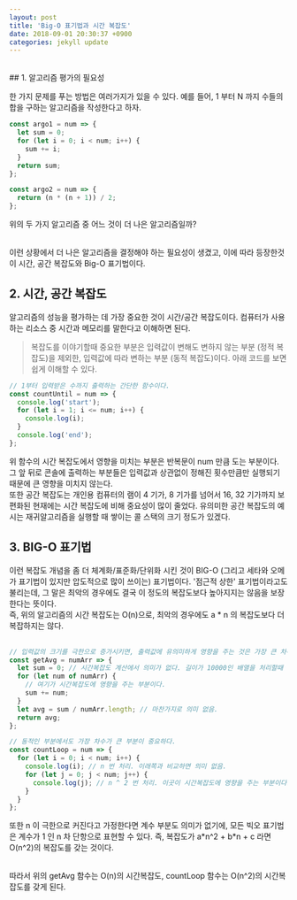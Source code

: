 ```yaml
---
layout: post
title: 'Big-O 표기법과 시간 복잡도'
date: 2018-09-01 20:30:37 +0900
categories: jekyll update
---
```


<br>
## 1. 알고리즘 평가의 필요성

한 가지 문제를 푸는 방법은 여러가지가 있을 수 있다. 예를 들어, 1 부터 N 까지 수들의 합을 구하는 알고리즘을 작성한다고 하자. <br>

```javascript
const argo1 = num => {
  let sum = 0;
  for (let i = 0; i < num; i++) {
    sum += i;
  }
  return sum;
};

const argo2 = num => {
  return (n * (n + 1)) / 2;
};
```

위의 두 가지 알고리즘 중 어느 것이 더 나은 알고리즘일까?<br><br>

이런 상황에서 더 나은 알고리즘을 결정해야 하는 필요성이 생겼고, 이에 따라 등장한것이 시간, 공간 복잡도와 Big-O 표기법이다.<br>

## 2. 시간, 공간 복잡도

알고리즘의 성능을 평가하는 데 가장 중요한 것이 시간/공간 복잡도이다. 컴퓨터가 사용하는 리소스 중 시간과 메모리를 말한다고 이해하면 된다.

> 복잡도를 이야기할때 중요한 부분은 입력값이 변해도 변하지 않는 부분 (정적 복잡도)을 제외한, 입력값에 따라 변하는 부분 (동적 복잡도)이다.
> 아래 코드를 보면 쉽게 이해할 수 있다.

```javascript
// 1부터 입력받은 수까지 출력하는 간단한 함수이다.
const countUntil = num => {
  console.log('start');
  for (let i = 1; i <= num; i++) {
    console.log(i);
  }
  console.log('end');
};
```

위 함수의 시간 복잡도에서 영향을 미치는 부분은 반복문이 num 만큼 도는 부분이다. 그 앞 뒤로 콘솔에 출력하는 부분들은 입력값과 상관없이 정해진 횟수만큼만 실행되기 때문에 큰 영향을 미치지 않는다.<br>
또한 공간 복잡도는 개인용 컴퓨터의 램이 4 기가, 8 기가를 넘어서 16, 32 기가까지 보편화된 현재에는 시간 복잡도에 비해 중요성이 많이 줄었다.
유의미한 공간 복잡도의 예시는 재귀알고리즘을 실행할 때 쌓이는 콜 스택의 크기 정도가 있겠다.<br>

## 3. BIG-O 표기법

이런 복잡도 개념을 좀 더 체계화/표준화/단위화 시킨 것이 BIG-O (그리고 세타와 오메가 표기법이 있지만 압도적으로 많이 쓰이는) 표기법이다. '점근적 상한' 표기법이라고도 불리는데, 그 말은 최악의 경우에도 결국 이 정도의 복잡도보다 높아지지는 않음을 보장한다는 뜻이다.<br>
즉, 위의 알고리즘의 시간 복잡도는 O(n)으로, 최악의 경우에도 a \* n 의 복잡도보다 더 복잡하지는 않다.<br><br>

```javascript
// 입력값의 크기를 극한으로 증가시키면, 출력값에 유의미하게 영향을 주는 것은 가장 큰 차수의 항 뿐임을 기억하자.
const getAvg = numArr => {
  let sum = 0; // 시간복잡도 계산에서 의미가 없다. 길이가 10000인 배열을 처리할때 이 선언문 하나 있고 없고가 차이가 있겠는가?
  for (let num of numArr) {
    // 여기가 시간복잡도에 영향을 주는 부분이다.
    sum += num;
  }
  let avg = sum / numArr.length; // 마찬가지로 의미 없음.
  return avg;
};

// 동적인 부분에서도 가장 차수가 큰 부분이 중요하다.
const countLoop = num => {
  for (let i = 0; i < num; i++) {
    console.log(i); // n 번 처리. 이래쪽과 비교하면 의미 없음.
    for (let j = 0; j < num; j++) {
      console.log(j); // n ^ 2 번 처리. 이곳이 시간복잡도에 영향을 주는 부분이다.
    }
  }
};
```

또한 n 이 극한으로 커진다고 가정한다면 계수 부분도 의미가 없기에, 모든 빅오 표기법은 계수가 1 인 n 차 단항으로 표현할 수 있다. 즉, 복잡도가 a\*n^2 + b\*n + c 라면 O(n^2)의 복잡도를 갖는 것이다. <br><br>

따라서 위의 getAvg 함수는 O(n)의 시간복잡도, countLoop 함수는 O(n^2)의 시간복잡도를 갖게 된다.
